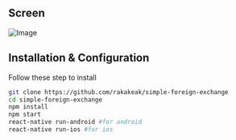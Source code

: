 ## Screen

<p float="center">

![Image](https://github.com/rakakeak/simple-foreign-exchange/blob/master/src/gif/Hnet-image.gif)

## Installation & Configuration
Follow these step to install

```bash
git clone https://github.com/rakakeak/simple-foreign-exchange
cd simple-foreign-exchange
npm install
npm start
react-native run-android #for android
react-native run-ios #for ios
```

